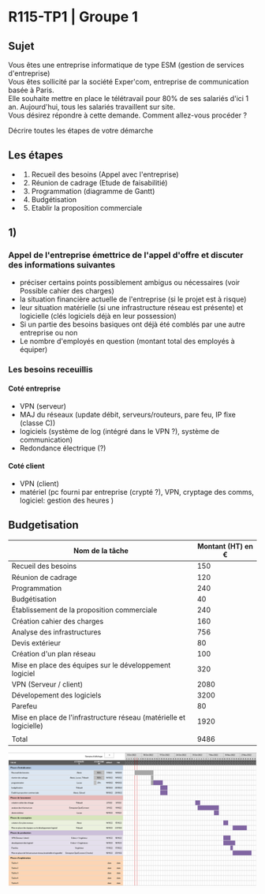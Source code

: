 # R115-TP1 | Groupe 1

## Sujet

Vous êtes une entreprise informatique de type ESM (gestion de services d'entreprise)\
Vous êtes sollicité par la société Exper'com, entreprise de communication basée à Paris.\
Elle souhaite mettre en place le télétravail pour 80% de ses salariés d'ici 1 an. Aujourd'hui, tous les salariés travaillent sur site.\
Vous désirez répondre à cette demande. Comment allez-vous procéder ?

Décrire toutes les étapes de votre démarche

## Les étapes

- 1) Recueil des besoins (Appel avec l'entreprise)
- 2) Réunion de cadrage (Etude de faisabilitié)
- 3) Programmation (diagramme de Gantt)
- 4) Budgétisation
- 5) Etablir la proposition commerciale

## 1)

### Appel de l'entreprise émettrice de l'appel d'offre et discuter des informations suivantes

- préciser certains points possiblement ambigus ou nécessaires (voir Possible cahier des charges)
- la situation financière actuelle de l'entreprise (si le projet est à risque)
- leur situation matérielle (si une infrastructure réseau est présente) et logicielle (clés logiciels déjà en leur possession)
- Si un partie des besoins basiques ont déjà été comblés par une autre entreprise ou non
- Le nombre d'employés en question (montant total des employés à équiper)

### Les besoins receuillis

#### Coté entreprise

- VPN (serveur)
- MAJ du réseaux (update débit, serveurs/routeurs, pare feu, IP fixe (classe C))
- logiciels (système de log (intégré dans le VPN ?), système de communication)
- Redondance électrique (?)

#### Coté client

- VPN (client)
- matériel (pc fourni par entreprise (crypté ?), VPN, cryptage des comms, logiciel: gestion des heures )

## Budgetisation

| Nom de la tâche                                                       | Montant (HT) en € |
|-----------------------------------------------------------------------|-------------------|
| Recueil des besoins                                                   |       150         |
| Réunion de cadrage                                                    |       120         |
| Programmation                                                         |       240         |
| Budgétisation                                                         |       40          |
| Établissement de la proposition commerciale                           |       240         |
| Création cahier des charges                                           |       160         |
| Analyse des infrastructures                                           |       756         |
| Devis extérieur                                                       |       80          |
| Création d'un plan réseau                                             |       100         |
| Mise en place des équipes sur le développement logiciel               |       320         |
| VPN (Serveur / client)                                                |       2080        |
| Dévelopement des logiciels                                            |       3200        |
| Parefeu                                                               |       80          |
| Mise en place de l'infrastructure réseau (matérielle et logicielle)   |       1920        |
|                                                                       |                   |
| Total                                                                 |       9486        |

![diagramme-gantt](./src/diagramme_gantt-TP1.png)
